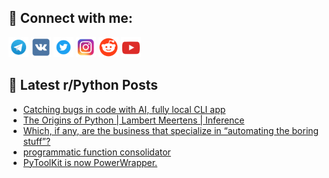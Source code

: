 ## 🔎 Connect with me:
[<img src="https://github.com/bullbesh/bullbesh/blob/main/images/Telegram.png" width="32" height="32" />](https://t.me/bullbesh)
[<img src="https://github.com/bullbesh/bullbesh/blob/main/images/VK.png" width="32" height="32" />](https://vk.com/bullbesh)
[<img src="https://github.com/bullbesh/bullbesh/blob/main/images/Twitter.png" width="32" height="32" />](https://twitter.com/bullbesh1)
[<img src="https://github.com/bullbesh/bullbesh/blob/main/images/Instagram.png" width="32" height="32" />](https://www.instagram.com/bullbesh)
[<img src="https://github.com/bullbesh/bullbesh/blob/main/images/Reddit.png" width="32" height="32" />](https://www.reddit.com/user/bullbesh)
[<img src="https://github.com/bullbesh/bullbesh/blob/main/images/YouTube.png" width="32" height="32" />](https://www.youtube.com/channel/UCtfjRs6uzgq5mfm8S06WTcg)

## 📕 Latest r/Python Posts
<!-- BLOG-POST-LIST:START -->
- [Catching bugs in code with AI, fully local CLI app](https://www.reddit.com/r/Python/comments/z533gl/catching_bugs_in_code_with_ai_fully_local_cli_app/)
- [The Origins of Python | Lambert Meertens | Inference](https://www.reddit.com/r/Python/comments/z51dm9/the_origins_of_python_lambert_meertens_inference/)
- [Which, if any, are the business that specialize in “automating the boring stuff”?](https://www.reddit.com/r/Python/comments/z4z3r9/which_if_any_are_the_business_that_specialize_in/)
- [programmatic function consolidator](https://www.reddit.com/r/Python/comments/z4xojf/programmatic_function_consolidator/)
- [PyToolKit is now PowerWrapper.](https://www.reddit.com/r/Python/comments/z4vsz0/pytoolkit_is_now_powerwrapper/)
<!-- BLOG-POST-LIST:END -->
